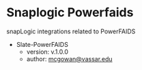 # Snaplogic Powerfaids
snapLogic integrations related to PowerFAIDS
	
- Slate-PowerFAIDS
    - version: v.1.0.0
    - author: mcgowan@vassar.edu
